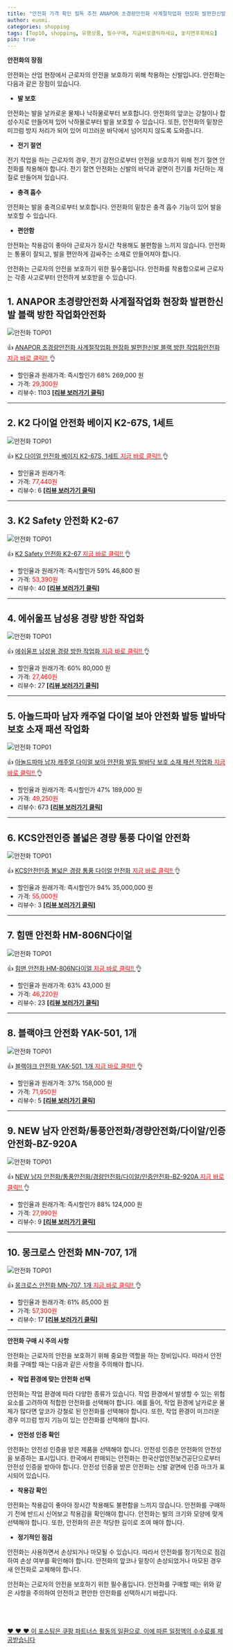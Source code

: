 ```yaml
---
title: "안전화 가격 확인 필독 추천 ANAPOR 초경량안전화 사계절작업화 현장화 발편한신발 블랙 방한 작업화안전화 비교 장점 구매가이드"
author: eunmi.
categories: shopping
tags: [Top10, shopping, 유행상품, 필수구매, 지금바로클릭하세요, 놓치면후회해요]
pin: true
---
```

**안전화의 장점**

안전화는 산업 현장에서 근로자의 안전을 보호하기 위해 착용하는 신발입니다. 안전화는 다음과 같은 장점이 있습니다.

* **발 보호**

안전화는 발을 날카로운 물체나 낙하물로부터 보호합니다. 안전화의 앞코는 강철이나 합성수지로 만들어져 있어 낙하물로부터 발을 보호할 수 있습니다. 또한, 안전화의 밑창은 미끄럼 방지 처리가 되어 있어 미끄러운 바닥에서 넘어지지 않도록 도와줍니다.

* **전기 절연**

전기 작업을 하는 근로자의 경우, 전기 감전으로부터 안전을 보호하기 위해 전기 절연 안전화를 착용해야 합니다. 전기 절연 안전화는 신발의 바닥과 겉면이 전기를 차단하는 재질로 만들어져 있습니다.

* **충격 흡수**

안전화는 발을 충격으로부터 보호합니다. 안전화의 밑창은 충격 흡수 기능이 있어 발을 보호할 수 있습니다.

* **편안함**

안전화는 착용감이 좋아야 근로자가 장시간 착용해도 불편함을 느끼지 않습니다. 안전화는 통풍이 잘되고, 발을 편안하게 감싸주는 소재로 만들어져야 합니다.

안전화는 근로자의 안전을 보호하기 위한 필수품입니다. 안전화를 착용함으로써 근로자는 각종 사고로부터 안전하게 보호받을 수 있습니다.

   

## 1. ANAPOR 초경량안전화 사계절작업화 현장화 발편한신발 블랙 방한 작업화안전화

![안전화 TOP01](https://thumbnail8.coupangcdn.com/thumbnails/remote/230x230ex/image/vendor_inventory/d6ec/5b8b898ae697a129abc7a4ca9c214d5b066ce6a99363b362be2f2282f334.png)


👍 [ANAPOR 초경량안전화 사계절작업화 현장화 발편한신발 블랙 방한 작업화안전화 <font color=red> 지금 바로 클릭!! </font> ](https://link.coupang.com/re/AFFSDP?lptag=AF3617701&subid=GithubCoopas&pageKey=6169574521&traceid=V0-153&itemId=12032189819&vendorItemId=87549191724) 👌 


- 할인율과 원래가격: 즉시할인가 68%  269,000   원
- 가격: <span style='color:red'>29,300원</span>
- 리뷰수: 1103  [**[리뷰 보러가기 클릭]**](https://link.coupang.com/re/AFFSDP?lptag=AF3617701&subid=GithubCoopas&pageKey=6169574521&traceid=V0-153&itemId=12032189819&vendorItemId=87549191724)

---


   

## 2. K2 다이얼 안전화 베이지 K2-67S, 1세트

![안전화 TOP01](https://thumbnail6.coupangcdn.com/thumbnails/remote/230x230ex/image/retail/images/2023/03/10/15/2/c26217bf-5fc5-4591-9b7a-db48b4ca1b95.jpg)


👍 [K2 다이얼 안전화 베이지 K2-67S, 1세트 <font color=red> 지금 바로 클릭!! </font> ](https://link.coupang.com/re/AFFSDP?lptag=AF3617701&subid=GithubCoopas&pageKey=7188479078&traceid=V0-153&itemId=18144221260&vendorItemId=85294616352) 👌 


- 할인율과 원래가격: 
- 가격: <span style='color:red'>77,440원</span>
- 리뷰수: 6  [**[리뷰 보러가기 클릭]**](https://link.coupang.com/re/AFFSDP?lptag=AF3617701&subid=GithubCoopas&pageKey=7188479078&traceid=V0-153&itemId=18144221260&vendorItemId=85294616352)

---


   

## 3. K2 Safety 안전화 K2-67

![안전화 TOP01](https://thumbnail9.coupangcdn.com/thumbnails/remote/230x230ex/image/retail/images/405554712806425-f55ac0ab-0cb3-414a-b68d-550b82e7d37f.jpg)


👍 [K2 Safety 안전화 K2-67 <font color=red> 지금 바로 클릭!! </font> ](https://link.coupang.com/re/AFFSDP?lptag=AF3617701&subid=GithubCoopas&pageKey=22672148&traceid=V0-153&itemId=213826928&vendorItemId=3520625411) 👌 


- 할인율과 원래가격: 즉시할인가 59%  46,800   원
- 가격: <span style='color:red'>53,390원</span>
- 리뷰수: 40  [**[리뷰 보러가기 클릭]**](https://link.coupang.com/re/AFFSDP?lptag=AF3617701&subid=GithubCoopas&pageKey=22672148&traceid=V0-153&itemId=213826928&vendorItemId=3520625411)

---


   

## 4. 에쉬울프 남성용 경량 방한 작업화

![안전화 TOP01](https://thumbnail10.coupangcdn.com/thumbnails/remote/230x230ex/image/vendor_inventory/d897/5b03e4a3614a78036f55bf3748a787d9cad3deba065164cd6ba279c1cd30.jpg)


👍 [에쉬울프 남성용 경량 방한 작업화 <font color=red> 지금 바로 클릭!! </font> ](https://link.coupang.com/re/AFFSDP?lptag=AF3617701&subid=GithubCoopas&pageKey=6056474346&traceid=V0-153&itemId=11119724663&vendorItemId=81386236919) 👌 


- 할인율과 원래가격: 60%  80,000   원
- 가격: <span style='color:red'>27,460원</span>
- 리뷰수: 27  [**[리뷰 보러가기 클릭]**](https://link.coupang.com/re/AFFSDP?lptag=AF3617701&subid=GithubCoopas&pageKey=6056474346&traceid=V0-153&itemId=11119724663&vendorItemId=81386236919)

---


   

## 5. 아놀드파마 남자 캐주얼 다이얼 보아 안전화 발등 발바닥 보호 소재 패션 작업화

![안전화 TOP01](https://thumbnail8.coupangcdn.com/thumbnails/remote/230x230ex/image/vendor_inventory/3b53/bb03e49b99dadda5cbe3aed40710d3c5b645ba4c99b46692a1d0c7059206.jpg)


👍 [아놀드파마 남자 캐주얼 다이얼 보아 안전화 발등 발바닥 보호 소재 패션 작업화 <font color=red> 지금 바로 클릭!! </font> ](https://link.coupang.com/re/AFFSDP?lptag=AF3617701&subid=GithubCoopas&pageKey=6962464254&traceid=V0-153&itemId=16993632264&vendorItemId=84132234475) 👌 


- 할인율과 원래가격: 즉시할인가 47%  189,000   원
- 가격: <span style='color:red'>49,250원</span>
- 리뷰수: 673  [**[리뷰 보러가기 클릭]**](https://link.coupang.com/re/AFFSDP?lptag=AF3617701&subid=GithubCoopas&pageKey=6962464254&traceid=V0-153&itemId=16993632264&vendorItemId=84132234475)

---


   

## 6. KCS안전인증 볼넓은 경량 통풍 다이얼 안전화

![안전화 TOP01](https://thumbnail8.coupangcdn.com/thumbnails/remote/230x230ex/image/vendor_inventory/4296/f6c9fff0c371c1a5c89d81861ddf038ac8d03a166bdbd547c329bfd1b906.jpg)


👍 [KCS안전인증 볼넓은 경량 통풍 다이얼 안전화 <font color=red> 지금 바로 클릭!! </font> ](https://link.coupang.com/re/AFFSDP?lptag=AF3617701&subid=GithubCoopas&pageKey=7368179638&traceid=V0-153&itemId=19000068504&vendorItemId=85860140072) 👌 


- 할인율과 원래가격: 즉시할인가 94%  35,000,000   원
- 가격: <span style='color:red'>55,000원</span>
- 리뷰수: 3  [**[리뷰 보러가기 클릭]**](https://link.coupang.com/re/AFFSDP?lptag=AF3617701&subid=GithubCoopas&pageKey=7368179638&traceid=V0-153&itemId=19000068504&vendorItemId=85860140072)

---


   

## 7. 힘맨 안전화 HM-806N다이얼

![안전화 TOP01](https://thumbnail7.coupangcdn.com/thumbnails/remote/230x230ex/image/retail/images/6336991450900310-c6111047-a0d7-4e15-ab75-7a7673b1ec44.jpg)


👍 [힘맨 안전화 HM-806N다이얼 <font color=red> 지금 바로 클릭!! </font> ](https://link.coupang.com/re/AFFSDP?lptag=AF3617701&subid=GithubCoopas&pageKey=6653215015&traceid=V0-153&itemId=15252480765&vendorItemId=82473171963) 👌 


- 할인율과 원래가격: 63%  43,000   원
- 가격: <span style='color:red'>46,220원</span>
- 리뷰수: 23  [**[리뷰 보러가기 클릭]**](https://link.coupang.com/re/AFFSDP?lptag=AF3617701&subid=GithubCoopas&pageKey=6653215015&traceid=V0-153&itemId=15252480765&vendorItemId=82473171963)

---


   

## 8. 블랙야크 안전화 YAK-501, 1개

![안전화 TOP01](https://thumbnail7.coupangcdn.com/thumbnails/remote/230x230ex/image/rs_quotation_api/6qgf7ztp/b828838e986249c69b931b51d672df51.jpg)


👍 [블랙야크 안전화 YAK-501, 1개 <font color=red> 지금 바로 클릭!! </font> ](https://link.coupang.com/re/AFFSDP?lptag=AF3617701&subid=GithubCoopas&pageKey=5606667685&traceid=V0-153&itemId=3525646116&vendorItemId=76334080635) 👌 


- 할인율과 원래가격: 37%  158,000   원
- 가격: <span style='color:red'>71,950원</span>
- 리뷰수: 5  [**[리뷰 보러가기 클릭]**](https://link.coupang.com/re/AFFSDP?lptag=AF3617701&subid=GithubCoopas&pageKey=5606667685&traceid=V0-153&itemId=3525646116&vendorItemId=76334080635)

---


   

## 9. NEW 남자 안전화/통풍안전화/경량안전화/다이알/인증안전화-BZ-920A

![안전화 TOP01](https://thumbnail7.coupangcdn.com/thumbnails/remote/230x230ex/image/vendor_inventory/c972/035e644142049870badab88820bc2702d31b6e2a2bd7acfc13a3abe0a190.jpg)


👍 [NEW 남자 안전화/통풍안전화/경량안전화/다이알/인증안전화-BZ-920A <font color=red> 지금 바로 클릭!! </font> ](https://link.coupang.com/re/AFFSDP?lptag=AF3617701&subid=GithubCoopas&pageKey=7708946865&traceid=V0-153&itemId=20659347305&vendorItemId=87732154998) 👌 


- 할인율과 원래가격: 즉시할인가 88%  124,000   원
- 가격: <span style='color:red'>27,990원</span>
- 리뷰수: 9  [**[리뷰 보러가기 클릭]**](https://link.coupang.com/re/AFFSDP?lptag=AF3617701&subid=GithubCoopas&pageKey=7708946865&traceid=V0-153&itemId=20659347305&vendorItemId=87732154998)

---


   

## 10. 몽크로스 안전화 MN-707, 1개

![안전화 TOP01](https://thumbnail8.coupangcdn.com/thumbnails/remote/230x230ex/image/retail/images/2021/10/14/17/5/1b319f5f-55d4-4b00-8414-6f416c4e4c77.jpg)


👍 [몽크로스 안전화 MN-707, 1개 <font color=red> 지금 바로 클릭!! </font> ](https://link.coupang.com/re/AFFSDP?lptag=AF3617701&subid=GithubCoopas&pageKey=6143557677&traceid=V0-153&itemId=11634244407&vendorItemId=78908788155) 👌 


- 할인율과 원래가격: 61%  85,000   원
- 가격: <span style='color:red'>57,300원</span>
- 리뷰수: 17  [**[리뷰 보러가기 클릭]**](https://link.coupang.com/re/AFFSDP?lptag=AF3617701&subid=GithubCoopas&pageKey=6143557677&traceid=V0-153&itemId=11634244407&vendorItemId=78908788155)

---
**안전화 구매 시 주의 사항**

안전화는 근로자의 안전을 보호하기 위해 중요한 역할을 하는 장비입니다. 따라서 안전화를 구매할 때는 다음과 같은 사항을 주의해야 합니다.

* **작업 환경에 맞는 안전화 선택**

안전화는 작업 환경에 따라 다양한 종류가 있습니다. 작업 환경에서 발생할 수 있는 위험 요소를 고려하여 적합한 안전화를 선택해야 합니다. 예를 들어, 작업 환경에 날카로운 물체가 많다면 앞코가 강철로 된 안전화를 선택해야 합니다. 또한, 작업 환경이 미끄러운 경우 미끄럼 방지 기능이 있는 안전화를 선택해야 합니다.

* **안전성 인증 확인**

안전화는 안전성 인증을 받은 제품을 선택해야 합니다. 안전성 인증은 안전화의 안전성을 보증하는 표시입니다. 한국에서 판매되는 안전화는 한국산업안전보건공단으로부터 안전성 인증을 받아야 합니다. 안전성 인증을 받은 안전화는 신발 겉면에 인증 마크가 표시되어 있습니다.

* **착용감 확인**

안전화는 착용감이 좋아야 장시간 착용해도 불편함을 느끼지 않습니다. 안전화를 구매하기 전에 반드시 신어보고 착용감을 확인해야 합니다. 안전화는 발의 크기와 모양에 맞게 선택해야 합니다. 또한, 안전화의 끈은 적당한 길이로 조여 매야 합니다.

* **정기적인 점검**

안전화는 사용하면서 손상되거나 마모될 수 있습니다. 따라서 안전화를 정기적으로 점검하여 손상 여부를 확인해야 합니다. 안전화의 앞코나 밑창이 손상되었거나 마모된 경우 새 안전화로 교체해야 합니다.

안전화는 근로자의 안전을 보호하기 위한 필수품입니다. 안전화를 구매할 때는 위와 같은 사항을 주의하여 안전하고 편안한 안전화를 선택하시기 바랍니다.<br><br><br><br><br> [ ❤ ❤ ❤ 이 포스팅은 쿠팡 파트너스 활동의 일환으로, 이에 따른 일정액의 수수료를 제공받습니다](https://link.coupang.com/a/bcEFyh)